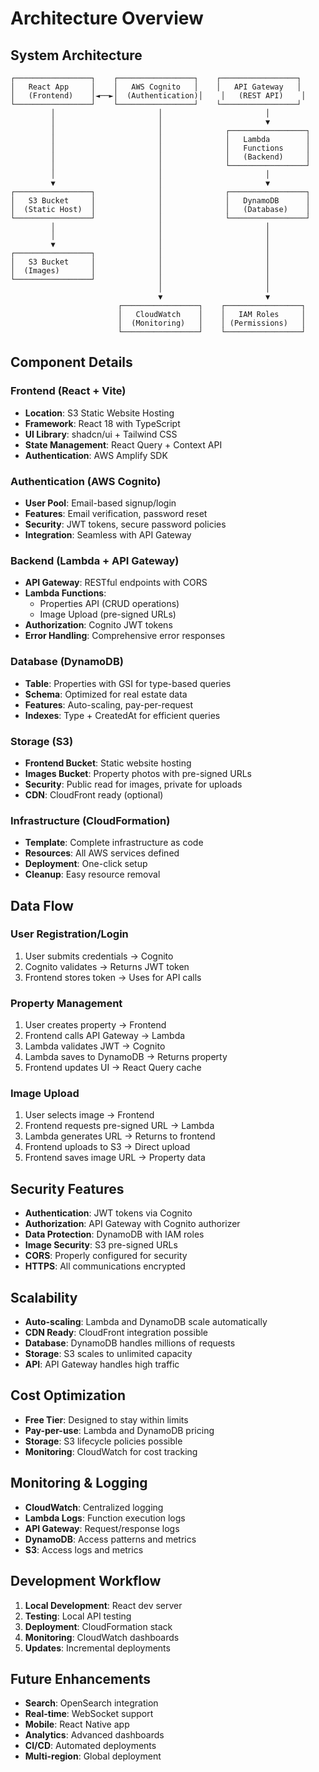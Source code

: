 # Architecture Overview

## System Architecture

```
┌─────────────────┐    ┌─────────────────┐    ┌─────────────────┐
│   React App     │    │   AWS Cognito   │    │   API Gateway   │
│   (Frontend)    │◄──►│  (Authentication)│    │   (REST API)    │
└─────────────────┘    └─────────────────┘    └─────────────────┘
         │                       │                       │
         │                       │                       ▼
         │                       │              ┌─────────────────┐
         │                       │              │   Lambda        │
         │                       │              │   Functions     │
         │                       │              │   (Backend)     │
         │                       │              └─────────────────┘
         │                       │                       │
         ▼                       │                       ▼
┌─────────────────┐              │              ┌─────────────────┐
│   S3 Bucket     │              │              │   DynamoDB      │
│  (Static Host)  │              │              │   (Database)    │
└─────────────────┘              │              └─────────────────┘
         │                       │                       │
         │                       │                       │
         ▼                       │                       │
┌─────────────────┐              │                       │
│   S3 Bucket     │              │                       │
│  (Images)       │              │                       │
└─────────────────┘              │                       │
                                 │                       │
                                 ▼                       ▼
                        ┌─────────────────┐    ┌─────────────────┐
                        │   CloudWatch    │    │   IAM Roles     │
                        │  (Monitoring)   │    │ (Permissions)   │
                        └─────────────────┘    └─────────────────┘
```

## Component Details

### Frontend (React + Vite)
- **Location**: S3 Static Website Hosting
- **Framework**: React 18 with TypeScript
- **UI Library**: shadcn/ui + Tailwind CSS
- **State Management**: React Query + Context API
- **Authentication**: AWS Amplify SDK

### Authentication (AWS Cognito)
- **User Pool**: Email-based signup/login
- **Features**: Email verification, password reset
- **Security**: JWT tokens, secure password policies
- **Integration**: Seamless with API Gateway

### Backend (Lambda + API Gateway)
- **API Gateway**: RESTful endpoints with CORS
- **Lambda Functions**:
  - Properties API (CRUD operations)
  - Image Upload (pre-signed URLs)
- **Authorization**: Cognito JWT tokens
- **Error Handling**: Comprehensive error responses

### Database (DynamoDB)
- **Table**: Properties with GSI for type-based queries
- **Schema**: Optimized for real estate data
- **Features**: Auto-scaling, pay-per-request
- **Indexes**: Type + CreatedAt for efficient queries

### Storage (S3)
- **Frontend Bucket**: Static website hosting
- **Images Bucket**: Property photos with pre-signed URLs
- **Security**: Public read for images, private for uploads
- **CDN**: CloudFront ready (optional)

### Infrastructure (CloudFormation)
- **Template**: Complete infrastructure as code
- **Resources**: All AWS services defined
- **Deployment**: One-click setup
- **Cleanup**: Easy resource removal

## Data Flow

### User Registration/Login
1. User submits credentials → Cognito
2. Cognito validates → Returns JWT token
3. Frontend stores token → Uses for API calls

### Property Management
1. User creates property → Frontend
2. Frontend calls API Gateway → Lambda
3. Lambda validates JWT → Cognito
4. Lambda saves to DynamoDB → Returns property
5. Frontend updates UI → React Query cache

### Image Upload
1. User selects image → Frontend
2. Frontend requests pre-signed URL → Lambda
3. Lambda generates URL → Returns to frontend
4. Frontend uploads to S3 → Direct upload
5. Frontend saves image URL → Property data

## Security Features

- **Authentication**: JWT tokens via Cognito
- **Authorization**: API Gateway with Cognito authorizer
- **Data Protection**: DynamoDB with IAM roles
- **Image Security**: S3 pre-signed URLs
- **CORS**: Properly configured for security
- **HTTPS**: All communications encrypted

## Scalability

- **Auto-scaling**: Lambda and DynamoDB scale automatically
- **CDN Ready**: CloudFront integration possible
- **Database**: DynamoDB handles millions of requests
- **Storage**: S3 scales to unlimited capacity
- **API**: API Gateway handles high traffic

## Cost Optimization

- **Free Tier**: Designed to stay within limits
- **Pay-per-use**: Lambda and DynamoDB pricing
- **Storage**: S3 lifecycle policies possible
- **Monitoring**: CloudWatch for cost tracking

## Monitoring & Logging

- **CloudWatch**: Centralized logging
- **Lambda Logs**: Function execution logs
- **API Gateway**: Request/response logs
- **DynamoDB**: Access patterns and metrics
- **S3**: Access logs and metrics

## Development Workflow

1. **Local Development**: React dev server
2. **Testing**: Local API testing
3. **Deployment**: CloudFormation stack
4. **Monitoring**: CloudWatch dashboards
5. **Updates**: Incremental deployments

## Future Enhancements

- **Search**: OpenSearch integration
- **Real-time**: WebSocket support
- **Mobile**: React Native app
- **Analytics**: Advanced dashboards
- **CI/CD**: Automated deployments
- **Multi-region**: Global deployment

